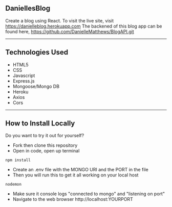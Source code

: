 ## DaniellesBlog
Create a blog using React. To visit the live site, visit https://danielleblog.herokuapp.com
The backened of this blog app can be found here, https://github.com/DanielleMatthews/BlogAPI.git

--------------------------------------------

## Technologies Used
* HTML5
* CSS
* Javascript
* Express.js
* Mongoose/Mongo DB
* Heroku
* Axios
* Cors

--------------------------------------------
## How to Install Locally
Do you want to try it out for yourself?

* Fork then clone this repository
* Open in code, open up terminal

```
npm install
```
* Create an .env file with the MONGO URI and the PORT in the file
* Then you will run this to get it all working on your local host 
```
nodemon
```
* Make sure it console logs "connected to mongo" and "listening on port"
* Navigate to the web browser http://localhost:YOURPORT
